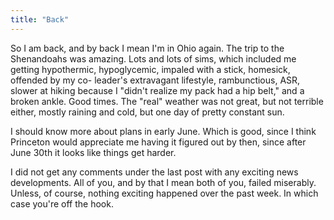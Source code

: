 ```yaml
---
title: "Back"
---
```

So I am back, and by back I mean I'm in Ohio again. The trip to the
Shenandoahs was amazing. Lots and lots of sims, which included me getting
hypothermic, hypoglycemic, impaled with a stick, homesick, offended by my co-
leader's extravagant lifestyle, rambunctious, ASR, slower at hiking because I
"didn't realize my pack had a hip belt," and a broken ankle. Good times. The
"real" weather was not great, but not terrible either, mostly raining and
cold, but one day of pretty constant sun.

  
I should know more about plans in early June. Which is good, since I think
Princeton would appreciate me having it figured out by then, since after June
30th it looks like things get harder.

  
I did not get any comments under the last post with any exciting news
developments. All of you, and by that I mean both of you, failed miserably.
Unless, of course, nothing exciting happened over the past week. In which case
you're off the hook.


